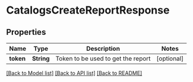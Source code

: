 # CatalogsCreateReportResponse

## Properties
Name | Type | Description | Notes
------------ | ------------- | ------------- | -------------
**token** | **String** | Token to be used to get the report | [optional] 

[[Back to Model list]](../README.md#documentation-for-models) [[Back to API list]](../README.md#documentation-for-api-endpoints) [[Back to README]](../README.md)


